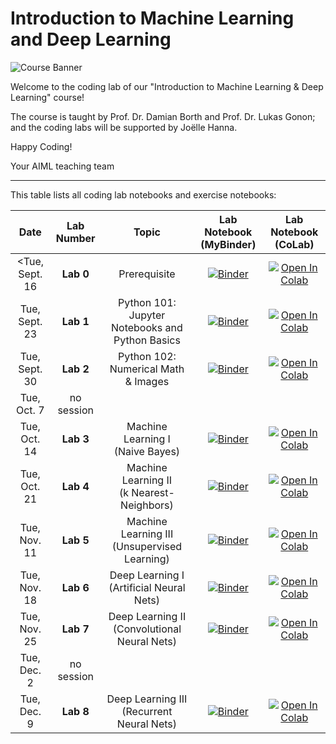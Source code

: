 # Introduction to Machine Learning and Deep Learning

![Course Banner](assets/banner.png)

Welcome to the coding lab of our "Introduction to Machine Learning & Deep Learning" course!

The course is taught by Prof. Dr. Damian Borth and Prof. Dr. Lukas Gonon; and the coding labs will be supported by Joëlle Hanna.

Happy Coding!

Your AIML teaching team

---

This table lists all coding lab notebooks and exercise notebooks:


| Date                      | Lab Number                      |  Topic                            |  Lab Notebook (MyBinder)                    |  Lab Notebook (CoLab)                    
|:-----------------------:|:-----------------------:|:---------------------------------:|:-------------------------------:|:-------------------------------:
| <Tue, Sept. 16 | **Lab 0** | Prerequisite | [![Binder](https://mybinder.org/badge_logo.svg)](https://mybinder.org/v2/gh/HSG-AIML-Teaching/IntroMLDL-2025Fall/main?filepath=lab_0%2FTest.ipynb)|[![Open In Colab](https://colab.research.google.com/assets/colab-badge.svg)](https://colab.research.google.com/github/HSG-AIML-Teaching/IntroMLDL-2025Fall/blob/main/lab_0/Test.ipynb)|
| Tue, Sept. 23            | **Lab 1** |  Python 101: Jupyter Notebooks and Python Basics               |   [![Binder](https://mybinder.org/badge_logo.svg)](https://mybinder.org/v2/gh/HSG-AIML-Teaching/IntroMLDL-2025Fall/main?filepath=lab_1%2Flab_1.ipynb)|[![Open In Colab](https://colab.research.google.com/assets/colab-badge.svg)](https://colab.research.google.com/github/HSG-AIML-Teaching/IntroMLDL-2025Fall/blob/main/lab_1/lab_1.ipynb)                              |
|  Tue, Sept. 30       | **Lab 2** |  Python 102: Numerical Math & Images                |  [![Binder](https://mybinder.org/badge_logo.svg)](https://mybinder.org/v2/gh/HSG-AIML-Teaching/IntroMLDL-2025Fall/main?filepath=lab_2%2Flab_2.ipynb)|[![Open In Colab](https://colab.research.google.com/assets/colab-badge.svg)](https://colab.research.google.com/github/HSG-AIML-Teaching/IntroMLDL-2025Fall/blob/main/lab_2/lab_2.ipynb)
| Tue, Oct. 7 |    no session                                
|  Tue, Oct. 14    | **Lab 3** |  Machine Learning I<br/>(Naive Bayes)               | [![Binder](https://mybinder.org/badge_logo.svg)](https://mybinder.org/v2/gh/HSG-AIML-Teaching/IntroMLDL-2025Fall/main?filepath=lab_3%2Flab_3.ipynb)|[![Open In Colab](https://colab.research.google.com/assets/colab-badge.svg)](https://colab.research.google.com/github/HSG-AIML-Teaching/IntroMLDL-2025Fall/blob/main/lab_3/lab_3.ipynb)  |
| Tue, Oct. 21    | **Lab 4** |  Machine Learning II<br/>(k Nearest-Neighbors)      | [![Binder](https://mybinder.org/badge_logo.svg)](https://mybinder.org/v2/gh/HSG-AIML-Teaching/IntroMLDL-2025Fall/main?filepath=lab_4%2Flab_4.ipynb)|[![Open In Colab](https://colab.research.google.com/assets/colab-badge.svg)](https://colab.research.google.com/github/HSG-AIML-Teaching/IntroMLDL-2025Fall/blob/main/lab_4/lab_4.ipynb)  |
|   Tue, Nov. 11     | **Lab 5** |  Machine Learning III<br/>(Unsupervised Learning)       | [![Binder](https://mybinder.org/badge_logo.svg)](https://mybinder.org/v2/gh/HSG-AIML-Teaching/IntroMLDL-2025Fall/main?filepath=lab_5%2Funsupervised.ipynb)|[![Open In Colab](https://colab.research.google.com/assets/colab-badge.svg)](https://colab.research.google.com/github/HSG-AIML-Teaching/IntroMLDL-2025Fall/blob/main/lab_5/unsupervised.ipynb) |
| Tue, Nov. 18        | **Lab 6** |  Deep Learning I<br/>(Artificial Neural Nets)       | [![Binder](https://mybinder.org/badge_logo.svg)](https://mybinder.org/v2/gh/HSG-AIML-Teaching/IntroMLDL-2025Fall/main?filepath=lab_6%2Flab_6.ipynb)|[![Open In Colab](https://colab.research.google.com/assets/colab-badge.svg)](https://colab.research.google.com/github/HSG-AIML-Teaching/IntroMLDL-2025Fall/blob/main/lab_6/colab_6.ipynb) |
|  Tue, Nov. 25    | **Lab 7** |   Deep Learning II<br/>(Convolutional Neural Nets)   | [![Binder](https://mybinder.org/badge_logo.svg)](https://mybinder.org/v2/gh/HSG-AIML-Teaching/IntroMLDL-2025Fall/main?filepath=lab_7%2Flab_7.ipynb)|[![Open In Colab](https://colab.research.google.com/assets/colab-badge.svg)](https://colab.research.google.com/github/HSG-AIML-Teaching/IntroMLDL-2025Fall/blob/main/lab_7/colab_7.ipynb) |
| Tue, Dec. 2 |    no session   
|  Tue, Dec. 9   | **Lab 8** |  Deep Learning III<br/>(Recurrent Neural Nets)    | [![Binder](https://mybinder.org/badge_logo.svg)](https://mybinder.org/v2/gh/HSG-AIML-Teaching/IntroMLDL-2025Fall/main?filepath=lab_8%2Flab_8_text-generation.ipynb)|[![Open In Colab](https://colab.research.google.com/assets/colab-badge.svg)](https://colab.research.google.com/github/HSG-AIML-Teaching/IntroMLDL-2025Fall/blob/main/lab_8/lab_8_text-generation.ipynb) |
